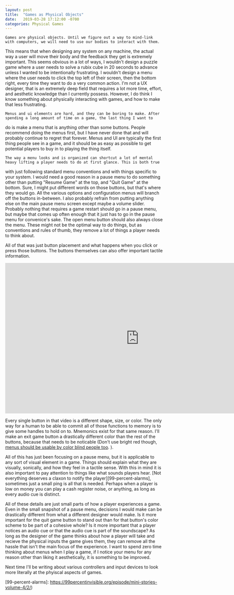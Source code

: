```yaml
---
layout: post
title:  "Games as Physical Objects"
date:   2019-03-28 17:12:00 -0700
categories: Physical Games
---
```

	Games are physical objects. Until we figure out a way to mind-link with computers, we will need to use our bodies to interact with them. 
This means that when designing any system on any machine, the actual way a user will move their body and the feedback they get is extremely important. This seems obvious in a lot of ways, I wouldn't design a puzzle game where a user needs to solve a rubix cube in 20 seconds to advance unless I wanted to be intentionally frustrating. I wouldn't design a menu where the user needs to click the top left of their screen, then the bottom right, every time they want to do a very common action. I'm not a UX designer, that is an extremely deep field that requires a lot more time, effort, and aesthetic knowledge than I currently possess. However, I do think I know something about physically interacting with games, and how to make that less frustrating.

	Menus and ui elements are hard, and they can be boring to make. After spending a long amount of time on a game, the last thing I want to
 do is make a menu that is anything other than some buttons. People recommend doing the menus first, but I have never done that and will probably continue to regret that forever. Menus and UI are typically the first thing people see in a game, and it should be as easy as possible to get potential players to buy in to playing the thing itself. 

	The way a menu looks and is organized can shortcut a lot of mental heavy lifting a player needs to do at first glance. This is both true
 with just following standard menu conventions and with things specific to your system. I would need a good reason in a pause menu to do something other than putting "Resume Game" at the top, and "Quit Game" at the bottom. Sure, I might put different words on those buttons, but that's where they would go. All the various options and configuration menus will branch off the buttons in-between. I also probably refrain from putting anything else on the main pause menu screen except maybe a volume slider. Probably nothing that requires a game restart should go in a pause menu, but maybe that comes up often enough that it just has to go in the pause menu for convenice's sake. The open menu button should also always close the menu. These might not be the optimal way to do things, but as conventions and rules of thumb, they remove a lot of things a player needs to think about. 

All of that was just button placement and what happens when you click or press those buttons. The buttons themselves can also offer important tactile information.

<iframe width="853" height="480" src="https://www.youtube.com/embed/ae20L78imO4" frameborder="0" allow="accelerometer; autoplay; encrypted-media; gyroscope; picture-in-picture" allowfullscreen></iframe>

Every single button in that video is a different shape, size, or color. The only way for a human to be able to commit all of those functions to memory is to give some handles to hold on to. Mnemonics exist for that same reason. I'll make an exit game button a drastically different color than the rest of the buttons, because that needs to be noticable (Don't use bright red though, [menus should be usable by color blind people too][color-blind]. ). 

All of this has just been focusing on a pause menu, but it is applicable to any sort of visual element in a game. Things should explain what they are visually, sonically, and how they feel in a tactile sense. With this in mind it is also important to pay attention to things like what sounds players hear.  [Not everything deserves a claxon to notify the player][99-percent-alarms], sometimes just a small ping is all that is needed. Perhaps when a player is low on money you can play a cash register noise, or anything, as long as every audio cue is distinct.
 
All of these details are just small parts of how a player experiences a game. Even in the small snapshot of a pause menu, decisions I would make can be drastically different from what a different designer would make. Is it more important for the quit game button to stand out than for that button's color scheme to be part of a cohesive whole? Is it more important that a player notices an audio cue or that the audio cue is part of the soundscape? As long as the designer of the game thinks about how a player will take and recieve the physical inputs the game gives them, they can remove all the hassle that isn't the main focus of the experience. I want to spend zero time thinking about menus when I play a game, if I notice your menu for any reason other than liking it aesthetically, it is something to be improved.

Next time I'll be writing about various controllers and input devices to look more literally at the phyiscal aspects of games.

[color-blind]: https://www.color-blindness.com/coblis-color-blindness-simulator
[99-percent-alarms]: https://99percentinvisible.org/episode/mini-stories-volume-4/2/)
